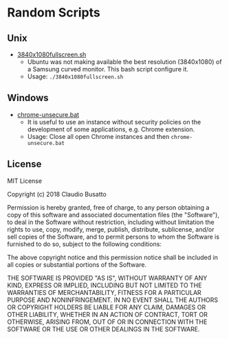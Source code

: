 # Random Scripts

## Unix

- [3840x1080fullscreen.sh](unix/3840x1080fullscreen.sh)
  - Ubuntu was not making available the best resolution (3840x1080) of a Samsung curved monitor. This bash script configure it.
  - Usage: `./3840x1080fullscreen.sh`

## Windows
- [chrome-unsecure.bat](windows/chrome-unsecure.bat)
  - It is useful to use an instance without security policies on the development of some applications, e.g. Chrome extension.
  - Usage: Close all open Chrome instances and then `chrome-unsecure.bat`

## License

MIT License

Copyright (c) 2018 Claudio Busatto

Permission is hereby granted, free of charge, to any person obtaining a copy
of this software and associated documentation files (the "Software"), to deal
in the Software without restriction, including without limitation the rights
to use, copy, modify, merge, publish, distribute, sublicense, and/or sell
copies of the Software, and to permit persons to whom the Software is
furnished to do so, subject to the following conditions:

The above copyright notice and this permission notice shall be included in all
copies or substantial portions of the Software.

THE SOFTWARE IS PROVIDED "AS IS", WITHOUT WARRANTY OF ANY KIND, EXPRESS OR
IMPLIED, INCLUDING BUT NOT LIMITED TO THE WARRANTIES OF MERCHANTABILITY,
FITNESS FOR A PARTICULAR PURPOSE AND NONINFRINGEMENT. IN NO EVENT SHALL THE
AUTHORS OR COPYRIGHT HOLDERS BE LIABLE FOR ANY CLAIM, DAMAGES OR OTHER
LIABILITY, WHETHER IN AN ACTION OF CONTRACT, TORT OR OTHERWISE, ARISING FROM,
OUT OF OR IN CONNECTION WITH THE SOFTWARE OR THE USE OR OTHER DEALINGS IN THE
SOFTWARE.

